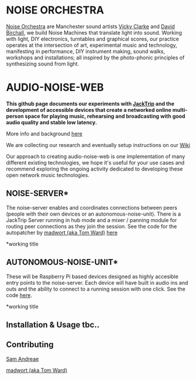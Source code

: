 # NOISE ORCHESTRA

[Noise Orchestra](https://noiseorchestra.org/) are Manchester sound artists [Vicky Clarke](https://vickyclarke.org/about/) and [David Birchall](https://davidmbirchall.com/), we build Noise Machines that translate light into sound.  Working with light, DIY electronics, turntables and graphical scores, our practice operates at the intersection of art, experimental music and technology, manifesting in performance, DIY instrument making, sound walks, workshops and installations; all inspired by the photo-phonic principles of synthesizing sound from light.

# AUDIO-NOISE-WEB

**This github page documents our experiments with [JackTrip](https://github.com/jacktrip/jacktrip) and the development of accessible devices that create a networked online multi-person space for playing music, rehearsing and broadcasting with good audio quality and stable low latency.**

More info and background [here](https://noiseorchestra.org/2020/06/22/announcing-rd-project-for-playing-music-online-together/)

We are collecting our research and eventually setup instructions on our [Wiki](https://github.com/noiseorchestra/noise-audio-web/wiki)

Our approach to creating audio-noise-web is one implementation of many different existing technologies, we hope it's useful for your use cases and recommend exploring the ongoing activity dedicated to developing these open network music technologies.

## NOISE-SERVER*

The noise-server enables and coordinates connections between peers (people with their own devices or an autonomous-noise-unit). There is a  JackTrip Server running in hub mode and a mixer / panning module for routing peer connections as they join the session. See the code for the autopatcher by [madwort (aka Tom Ward)](https://github.com/madwort) [here](https://github.com/madwort/jacktrip_pypatcher)

\*working title

## AUTONOMOUS-NOISE-UNIT*

These will be Raspberry Pi based devices designed as highly accesible entry points to the noise-server. Each device will have built in audio ins and outs and the ability to connect to a running session with one click. See the code [here](https://github.com/noiseorchestra/autonomous-noise-unit).

\*working title

## Installation & Usage tbc..

## Contributing
[Sam Andreae](www.samandreae.com)

[madwort (aka Tom Ward)](https://github.com/madwort)
